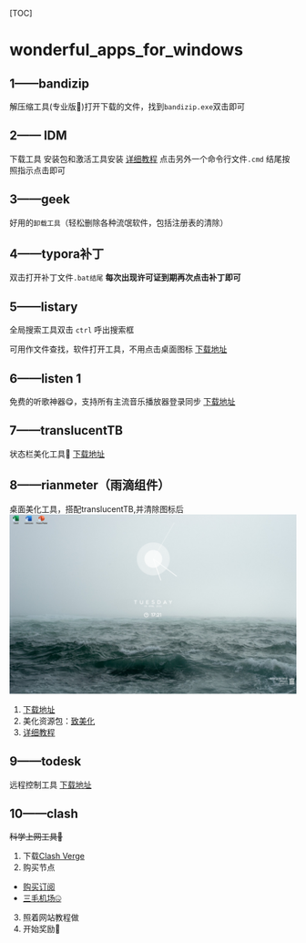 [TOC]
# wonderful_apps_for_windows

## 1——bandizip 

解压缩工具(专业版🙈)打开下载的文件，找到`bandizip.exe`双击即可

## 2—— IDM 
下载工具 安装包和激活工具安装  [详细教程](https://lx87mmrw61t.feishu.cn/docx/UsKUdOO8EoP9EWxt6iycduNCnpc)
点击另外一个命令行文件`.cmd` 结尾按照指示点击即可

## 3——geek 
好用的`卸载工具`（轻松删除各种流氓软件，包括注册表的清除）

## 4——typora补丁
双击打开补丁文件`.bat结尾`
**每次出现许可证到期再次点击补丁即可**

## 5——listary 
全局搜索工具双击 `ctrl` 呼出搜索框

可用作文件查找，软件打开工具，不用点击桌面图标
 [下载地址](https://www.listary.com/)

## 6——listen 1
免费的听歌神器😋，支持所有主流音乐播放器登录同步 
[下载地址](https://listen1.github.io/listen1/)

## 7——translucentTB
状态栏美化工具🤩
 [下载地址](https://translucenttb.com/download/)


## 8——rianmeter（雨滴组件）
桌面美化工具，搭配translucentTB,并清除图标后![效果如图](zhuomian.png)


1. [下载地址](https://www.rainmeter.net/)
2. 美化资源包：[致美化](https://zhutix.com/)
3.  [详细教程](https://www.bilibili.com/video/BV1N5411x7KP?vd_source=2ee8be690e69388103d06a45d4542f6a)

## 9——todesk 
远程控制工具 
[下载地址](https://www.todesk.com/)

## 10——clash
~~科学上网工具🫢~~

1. 下载[Clash Verge](https://downlond.78321.xyz/Clash.Verge_1.4.7_x86-setup.exe)
2. 购买节点
  + [购买订阅](https://smjcdh.com/#/plan)  
  + [三毛机场🤐](https://smjcdh.com/#/register?code=SCExWauY) 
3. 照着网站教程做 
4. 开始奖励🥵

